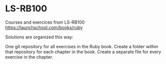 # LS-RB100
Courses and exercices from LS-RB100
https://launchschool.com/books/ruby

Solutions are organized this way:

One git repository for all exercises in the Ruby book.
Create a folder within that repository for each chapter in the book.
Create a separate file for every exercise in the chapter.